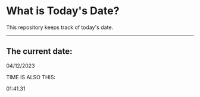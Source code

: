 # What is Today's Date?
This repository keeps track of today's date.
* * *
 
## The current date:  
 04/12/2023 
  
  
 TIME IS ALSO THIS: 
  
 01:41.31 
  
  
